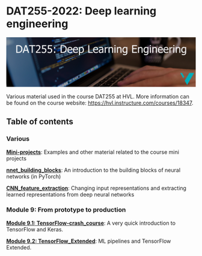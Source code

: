 # DAT255-2022: Deep learning engineering

![](assets/DAT255-logo.png)


Various material used in the course DAT255 at HVL. More information can be found on the course website: https://hvl.instructure.com/courses/18347. 


## Table of contents

### Various 

**[Mini-projects](./mini_projects/)**: Examples and other material related to the course mini projects

**[nnet_building_blocks](./nnet_building_blocks/)**: An introduction to the building blocks of neural networks (in PyTorch)

**[CNN_feature_extraction](./CNN_feature_extraction/)**: Changing input representations and extracting learned representations from deep neural networks


### Module 9: From prototype to production


**[Module 9.1: TensorFlow-crash_course](./Module-9-1-TensorFlow-crash_course)**: A very quick introduction to TensorFlow and Keras.

**[Module 9.2: TensorFlow_Extended](./Module-9-2-TensorFlow_Extended)**: ML pipelines and TensorFlow Extended.
